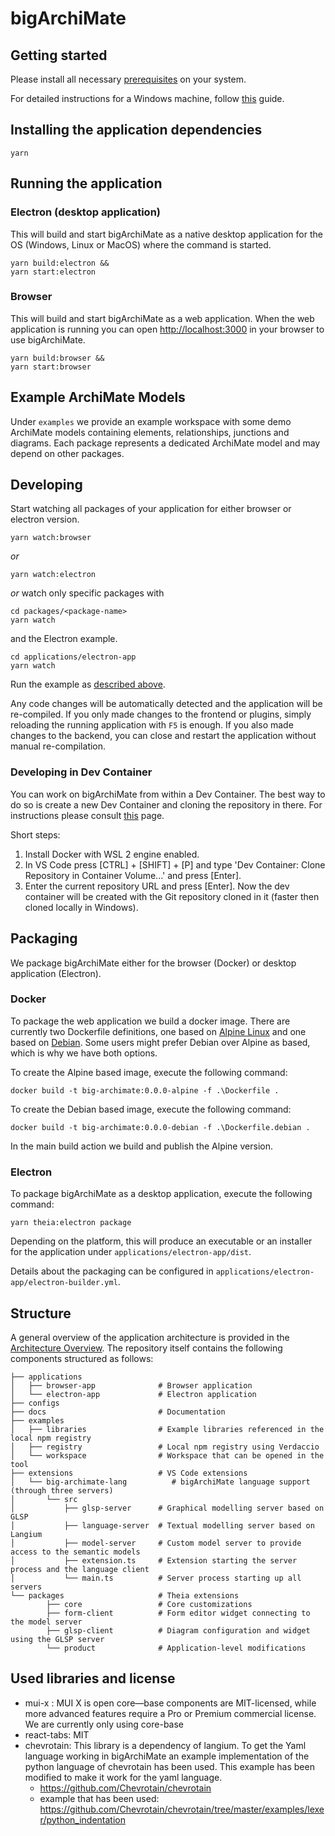 # bigArchiMate

## Getting started

Please install all necessary [prerequisites](https://github.com/eclipse-theia/theia/blob/master/doc/Developing.md#prerequisites) on your system.

For detailed instructions for a Windows machine, follow [this](./docs/PrerequisitesWindows..md) guide.

## Installing the application dependencies

    yarn

## Running the application

### Electron (desktop application)

This will build and start bigArchiMate as a native desktop application for the OS (Windows, Linux or MacOS) where the command is started.

    yarn build:electron &&
    yarn start:electron

### Browser

This will build and start bigArchiMate as a web application. When the web application is running you can open <http://localhost:3000> in your browser to use bigArchiMate.

    yarn build:browser &&
    yarn start:browser

## Example ArchiMate Models

Under `examples` we provide an example workspace with some demo ArchiMate models containing elements, relationships, junctions and diagrams.
Each package represents a dedicated ArchiMate model and may depend on other packages.

## Developing

Start watching all packages of your application for either browser or electron version.

    yarn watch:browser

_or_

    yarn watch:electron

_or_ watch only specific packages with

    cd packages/<package-name>
    yarn watch

and the Electron example.

    cd applications/electron-app
    yarn watch

Run the example as [described above](#running-the-application).

Any code changes will be automatically detected and the application will be re-compiled.
If you only made changes to the frontend or plugins, simply reloading the running application with `F5` is enough.
If you also made changes to the backend, you can close and restart the application without manual re-compilation.

### Developing in Dev Container

You can work on bigArchiMate from within a Dev Container. The best way to do so is create a new Dev Container and cloning the repository in there. For instructions please consult [this](https://code.visualstudio.com/docs/devcontainers/containers#_quick-start-open-a-git-repository-or-github-pr-in-an-isolated-container-volume) page.

Short steps:

1. Install Docker with WSL 2 engine enabled.
1. In VS Code press [CTRL] + [SHIFT] + [P] and type 'Dev Container: Clone Repository in Container Volume...' and press [Enter].
1. Enter the current repository URL and press [Enter]. Now the dev container will be created with the Git repository cloned in it (faster then cloned locally in Windows).

## Packaging

We package bigArchiMate either for the browser (Docker) or desktop application (Electron).

### Docker

To package the web application we build a docker image. There are currently two Dockerfile definitions, one based on [Alpine Linux](./Dockerfile) and one based on [Debian](./Dockerfile.debian). Some users might prefer Debian over Alpine as based, which is why we have both options.

To create the Alpine based image, execute the following command:

    docker build -t big-archimate:0.0.0-alpine -f .\Dockerfile .

To create the Debian based image, execute the following command:

    docker build -t big-archimate:0.0.0-debian -f .\Dockerfile.debian .

In the main build action we build and publish the Alpine version.

### Electron

To package bigArchiMate as a desktop application, execute the following command:

    yarn theia:electron package

Depending on the platform, this will produce an executable or an installer for the application under `applications/electron-app/dist`.

Details about the packaging can be configured in `applications/electron-app/electron-builder.yml`.

## Structure

A general overview of the application architecture is provided in the [Architecture Overview](docs/Architecture.md).
The repository itself contains the following components structured as follows:

    ├── applications
    │   ├── browser-app              # Browser application
    │   └── electron-app             # Electron application
    ├── configs
    ├── docs                         # Documentation
    ├── examples
    │   ├── libraries                # Example libraries referenced in the local npm registry
    │   ├── registry                 # Local npm registry using Verdaccio
    │   └── workspace                # Workspace that can be opened in the tool
    ├── extensions                   # VS Code extensions
    │   └── big-archimate-lang          # bigArchiMate language support (through three servers)
    │       └── src
    │           ├── glsp-server      # Graphical modelling server based on GLSP
    │           ├── language-server  # Textual modelling server based on Langium
    │           ├── model-server     # Custom model server to provide access to the semantic models
    │           ├── extension.ts     # Extension starting the server process and the language client
    │           └── main.ts          # Server process starting up all servers
    └── packages                     # Theia extensions
            ├── core                 # Core customizations
            ├── form-client          # Form editor widget connecting to the model server
            ├── glsp-client          # Diagram configuration and widget using the GLSP server
            └── product              # Application-level modifications

## Used libraries and license

-  mui-x : MUI X is open core—base components are MIT-licensed, while more advanced features require a Pro or Premium commercial license. We are currently only using core-base
-  react-tabs: MIT
-  chevrotain: This library is a dependency of langium. To get the Yaml language working in bigArchiMate an example implementation of the python language of chevrotain has been used. This example has been modified to make it work for the yaml language.
   -  <https://github.com/Chevrotain/chevrotain>
   -  example that has been used: <https://github.com/Chevrotain/chevrotain/tree/master/examples/lexer/python_indentation>
